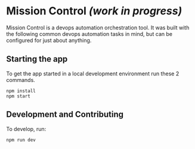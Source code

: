 # Mission Control *(work in progress)*

Mission Control is a devops automation orchestration tool. It was built with the following common devops automation tasks in mind, but can be configured for just about anything.


## Starting the app

To get the app started in a local development environment run these 2 commands.

    npm install
    npm start

## Development and Contributing

To develop, run:

    npm run dev

